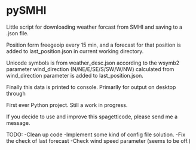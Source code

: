 # pySMHI
Little script for downloading weather forcast from SMHI and saving to a .json file.

Position form freegeoip every 15 min, and a forecast for that position is added to last_position.json in current working directory.

Unicode symbols is from weather_desc.json according to the wsymb2 parameter wind_direction (N/NE/E/SE/S/SW/W/NW) calculated from wind_direction parameter is added to last_position.json.

Finally this data is printed to console. Primarlly for output on desktop through

First ever Python project. Still a work in progress.

If you decide to use and improve this spagetticode, please send me a message.

TODO:
 -Clean up code
 -Implement some kind of config file solution.
 -Fix the check of last forecast
 -Check wind speed parameter (seems to be off.)
